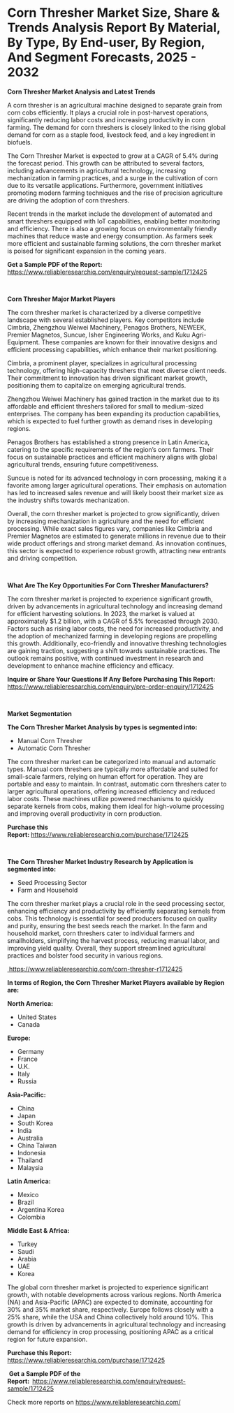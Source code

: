 <p><h1>Corn Thresher Market Size, Share & Trends Analysis Report By Material, By Type, By End-user, By Region, And Segment Forecasts, 2025 - 2032</h1></p><p><strong>Corn Thresher Market Analysis and Latest Trends</strong></p>
<p><p>A corn thresher is an agricultural machine designed to separate grain from corn cobs efficiently. It plays a crucial role in post-harvest operations, significantly reducing labor costs and increasing productivity in corn farming. The demand for corn threshers is closely linked to the rising global demand for corn as a staple food, livestock feed, and a key ingredient in biofuels.</p><p>The Corn Thresher Market is expected to grow at a CAGR of 5.4% during the forecast period. This growth can be attributed to several factors, including advancements in agricultural technology, increasing mechanization in farming practices, and a surge in the cultivation of corn due to its versatile applications. Furthermore, government initiatives promoting modern farming techniques and the rise of precision agriculture are driving the adoption of corn threshers.</p><p>Recent trends in the market include the development of automated and smart threshers equipped with IoT capabilities, enabling better monitoring and efficiency. There is also a growing focus on environmentally friendly machines that reduce waste and energy consumption. As farmers seek more efficient and sustainable farming solutions, the corn thresher market is poised for significant expansion in the coming years.</p></p>
<p><strong>Get a Sample PDF of the Report:&nbsp;</strong> <a href="https://www.reliableresearchiq.com/enquiry/request-sample/1712425?utm_campaign=3129&utm_medium=2&utm_source=Github&utm_content=ia&utm_term=28032025&utm_id=corn-thresher">https://www.reliableresearchiq.com/enquiry/request-sample/1712425</a></p>
<p>&nbsp;</p>
<p><strong>Corn Thresher Major Market Players</strong></p>
<p><p>The corn thresher market is characterized by a diverse competitive landscape with several established players. Key competitors include Cimbria, Zhengzhou Weiwei Machinery, Penagos Brothers, NEWEEK, Premier Magnetos, Suncue, Isher Engineering Works, and Kuku Agri-Equipment. These companies are known for their innovative designs and efficient processing capabilities, which enhance their market positioning.</p><p>Cimbria, a prominent player, specializes in agricultural processing technology, offering high-capacity threshers that meet diverse client needs. Their commitment to innovation has driven significant market growth, positioning them to capitalize on emerging agricultural trends.</p><p>Zhengzhou Weiwei Machinery has gained traction in the market due to its affordable and efficient threshers tailored for small to medium-sized enterprises. The company has been expanding its production capabilities, which is expected to fuel further growth as demand rises in developing regions.</p><p>Penagos Brothers has established a strong presence in Latin America, catering to the specific requirements of the region’s corn farmers. Their focus on sustainable practices and efficient machinery aligns with global agricultural trends, ensuring future competitiveness.</p><p>Suncue is noted for its advanced technology in corn processing, making it a favorite among larger agricultural operations. Their emphasis on automation has led to increased sales revenue and will likely boost their market size as the industry shifts towards mechanization.</p><p>Overall, the corn thresher market is projected to grow significantly, driven by increasing mechanization in agriculture and the need for efficient processing. While exact sales figures vary, companies like Cimbria and Premier Magnetos are estimated to generate millions in revenue due to their wide product offerings and strong market demand. As innovation continues, this sector is expected to experience robust growth, attracting new entrants and driving competition.</p></p>
<p>&nbsp;</p>
<p><strong>What Are The Key Opportunities For Corn Thresher Manufacturers?</strong></p>
<p><p>The corn thresher market is projected to experience significant growth, driven by advancements in agricultural technology and increasing demand for efficient harvesting solutions. In 2023, the market is valued at approximately $1.2 billion, with a CAGR of 5.5% forecasted through 2030. Factors such as rising labor costs, the need for increased productivity, and the adoption of mechanized farming in developing regions are propelling this growth. Additionally, eco-friendly and innovative threshing technologies are gaining traction, suggesting a shift towards sustainable practices. The outlook remains positive, with continued investment in research and development to enhance machine efficiency and efficacy.</p></p>
<p><strong>Inquire or Share Your Questions If Any Before Purchasing This Report:</strong> <a href="https://www.reliableresearchiq.com/enquiry/pre-order-enquiry/1712425?utm_campaign=3129&utm_medium=2&utm_source=Github&utm_content=ia&utm_term=28032025&utm_id=corn-thresher">https://www.reliableresearchiq.com/enquiry/pre-order-enquiry/1712425</a></p>
<p>&nbsp;</p>
<p><strong>Market Segmentation</strong></p>
<p><strong>The Corn Thresher Market Analysis by types is segmented into:</strong></p>
<p><ul><li>Manual Corn Thresher</li><li>Automatic Corn Thresher</li></ul></p>
<p><p>The corn thresher market can be categorized into manual and automatic types. Manual corn threshers are typically more affordable and suited for small-scale farmers, relying on human effort for operation. They are portable and easy to maintain. In contrast, automatic corn threshers cater to larger agricultural operations, offering increased efficiency and reduced labor costs. These machines utilize powered mechanisms to quickly separate kernels from cobs, making them ideal for high-volume processing and improving overall productivity in corn production.</p></p>
<p><strong>Purchase this Report:&nbsp;</strong><a href="https://www.reliableresearchiq.com/purchase/1712425?utm_campaign=3129&utm_medium=2&utm_source=Github&utm_content=ia&utm_term=28032025&utm_id=corn-thresher">https://www.reliableresearchiq.com/purchase/1712425</a></p>
<p>&nbsp;</p>
<p><strong>The Corn Thresher Market Industry Research by Application is segmented into:</strong></p>
<p><ul><li>Seed Processing Sector</li><li>Farm and Household</li></ul></p>
<p><p>The corn thresher market plays a crucial role in the seed processing sector, enhancing efficiency and productivity by efficiently separating kernels from cobs. This technology is essential for seed producers focused on quality and purity, ensuring the best seeds reach the market. In the farm and household market, corn threshers cater to individual farmers and smallholders, simplifying the harvest process, reducing manual labor, and improving yield quality. Overall, they support streamlined agricultural practices and bolster food security in various regions.</p></p>
<p><a href="https://www.reliableresearchiq.com/corn-thresher-r1712425?utm_campaign=3129&utm_medium=2&utm_source=Github&utm_content=ia&utm_term=28032025&utm_id=corn-thresher">&nbsp;https://www.reliableresearchiq.com/corn-thresher-r1712425</a></p>
<p><strong>In terms of Region, the Corn Thresher Market Players available by Region are:</strong></p>
<p>
    <p> <strong> North America: </strong>
        <ul>
            <li>United States</li>
            <li>Canada</li>
        </ul>
        </p> 
    <p> <strong> Europe: </strong>
        <ul>
            <li>Germany</li>
            <li>France</li>
            <li>U.K.</li>
            <li>Italy</li>
            <li>Russia</li>
        </ul>
        </p> 
    <p> <strong> Asia-Pacific: </strong>
        <ul>
            <li>China</li>
            <li>Japan</li>
            <li>South Korea</li>
            <li>India</li>
            <li>Australia</li>
            <li>China Taiwan</li>
            <li>Indonesia</li>
            <li>Thailand</li>
            <li>Malaysia</li>
        </ul>
        </p> 
    <p> <strong> Latin America: </strong>
        <ul>
            <li>Mexico</li>
            <li>Brazil</li>
            <li>Argentina Korea</li>
            <li>Colombia</li>
        </ul>
        </p> 
    <p> <strong> Middle East & Africa: </strong>
        <ul>
            <li>Turkey</li>
            <li>Saudi</li>
            <li>Arabia</li>
            <li>UAE</li>
            <li>Korea</li>
        </ul>
    </p>
    </p>
<p><p>The global corn thresher market is projected to experience significant growth, with notable developments across various regions. North America (NA) and Asia-Pacific (APAC) are expected to dominate, accounting for 30% and 35% market share, respectively. Europe follows closely with a 25% share, while the USA and China collectively hold around 10%. This growth is driven by advancements in agricultural technology and increasing demand for efficiency in crop processing, positioning APAC as a critical region for future expansion.</p></p>
<p><strong>Purchase this Report: </strong><a href="https://www.reliableresearchiq.com/purchase/1712425?utm_campaign=3129&utm_medium=2&utm_source=Github&utm_content=ia&utm_term=28032025&utm_id=corn-thresher">https://www.reliableresearchiq.com/purchase/1712425</a></p>
<p>&nbsp;<strong>Get a Sample PDF of the Report:&nbsp;&nbsp;</strong><a href="https://www.reliableresearchiq.com/enquiry/request-sample/1712425?utm_campaign=3129&utm_medium=2&utm_source=Github&utm_content=ia&utm_term=28032025&utm_id=corn-thresher">https://www.reliableresearchiq.com/enquiry/request-sample/1712425</a></p>
<p><strong></strong></p>
<p>Check more reports on <a href="https://www.reliableresearchiq.com/?utm_campaign=3129&utm_medium=2&utm_source=Github&utm_content=ia&utm_term=28032025&utm_id=corn-thresher">https://www.reliableresearchiq.com/</a></p>
